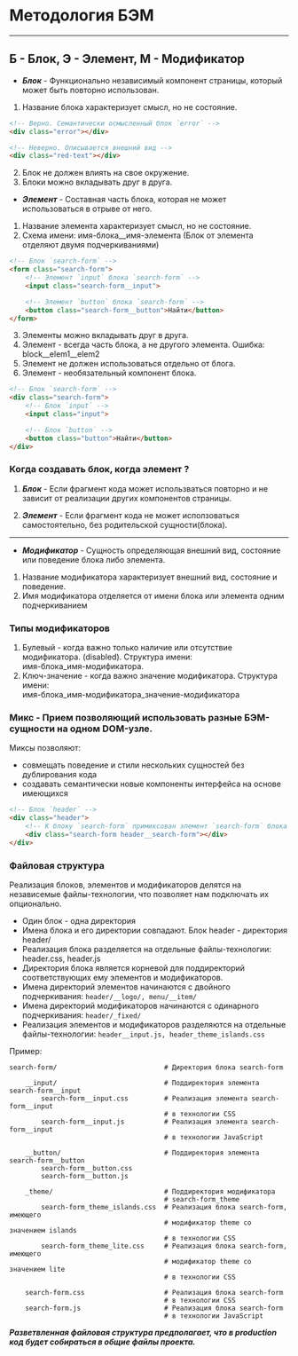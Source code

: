# Методология БЭМ

---
## Б - Блок, Э - Элемент, М - Модификатор
* ***Блок*** - Функционально независимый компонент страницы, который может быть повторно использован.
1. Название блока характеризует смысл, но не состояние.
``` html
<!-- Верно. Семантически осмысленный блок `error` -->
<div class="error"></div>

<!-- Неверно. Описывается внешний вид -->
<div class="red-text"></div>
```
2. Блок не должен влиять на свое окружение.
3. Блоки можно вкладывать друг в друга.

* ***Элемент*** - Составная часть блока, которая не может использоваться в отрыве от него.
1. Название элемента характеризует смысл, но не состояние.
2. Схема имени: имя-блока__имя-элемента (Блок от элемента отделяют двумя подчеркиваниями)
``` html
<!-- Блок `search-form` -->
<form class="search-form">
    <!-- Элемент `input` блока `search-form` -->
    <input class="search-form__input">

    <!-- Элемент `button` блока `search-form` -->
    <button class="search-form__button">Найти</button>
</form>
```
3. Элементы можно вкладывать друг в друга.
4. Элемент - всегда часть блока, а не другого элемента. Ошибка: block__elem1__elem2
5. Элемент не должен использоваться отдельно от блога.
6. Элемент - необязательный компонент блока.
``` html
<!-- Блок `search-form` -->
<div class="search-form">
    <!-- Блок `input` -->
    <input class="input">

    <!-- Блок `button` -->
    <button class="button">Найти</button>
</div>
```

### Когда создавать блок, когда элемент ?
1. ***Блок*** - Если фрагмент кода может использваться повторно и не зависит от реализации других компонентов страницы.

2. ***Элемент*** - Если фрагмент кода не может исползоваться самостоятельно, без родительской сущности(блока).

---
* ***Модификатор*** - Сущность определяющая внешний вид, состояние или поведение блока либо элемента.
1. Название модификатора характеризует внешний вид, состояние и поведение.
2. Имя модификатора отделяется от имени блока или элемента одним подчеркиванием

### Типы модификаторов
1. Булевый - когда важно только наличие или отсутствие модификатора. (disabled). Структура имени:  
имя-блока_имя-модификатора.
2. Ключ-значение - когда важно значение модификатора. Структура имени:  
имя-блока_имя-модификатора_значение-модификатора

### Микс - Прием позволяющий использовать разные БЭМ-сущности на одном DOM-узле.
Миксы позволяют:
* совмещать поведение и стили нескольких сущностей без дублирования кода
* создавать семантически новые компоненты интерфейса на основе имеющихся
``` html
<!-- Блок `header` -->
<div class="header">
    <!-- К блоку `search-form` примиксован элемент `search-form` блока `header`-->
    <div class="search-form header__search-form"></div>
</div>
```

### Файловая структура

Реализация блоков, элементов и модификаторов делятся на независемые файлы-технологии, что позволяет нам подключать их опционально.

* Один блок - одна директория
* Имена блока и его директории совпадают. Блок header - директория header/
* Реализация блока разделяется на отдельные файлы-технологии: header.css, header.js
* Директория блока является корневой для поддиректорий соответствующих ему элементов и модификаторов.
* Имена директорий элементов начинаются с двойного подчеркивания: ``header/__logo/, menu/__item/``
* Имена директорий модификаторов начинаются с одинарного подчеркивания: ``header/_fixed/``
* Реализация элементов и модификаторов разделяются на отдельные файлы-технологии: ``header__input.js, header_theme_islands.css``

Пример:
```
search-form/                           # Директория блока search-form

    __input/                           # Поддиректория элемента search-form__input
        search-form__input.css         # Реализация элемента search-form__input
                                       # в технологии CSS
        search-form__input.js          # Реализация элемента search-form__input
                                       # в технологии JavaScript

    __button/                          # Поддиректория элемента search-form__button
        search-form__button.css
        search-form__button.js

    _theme/                            # Поддиректория модификатора
                                       # search-form_theme
        search-form_theme_islands.css  # Реализация блока search-form, имеющего
                                       # модификатор theme со значением islands
                                       # в технологии CSS
        search-form_theme_lite.css     # Реализация блока search-form, имеющего
                                       # модификатор theme со значением lite
                                       # в технологии CSS

    search-form.css                    # Реализация блока search-form
                                       # в технологии CSS
    search-form.js                     # Реализация блока search-form
                                       # в технологии JavaScript
```
***Разветвленная файловая структура предполагает, что в production код будет собираться в общие файлы проекта.***

